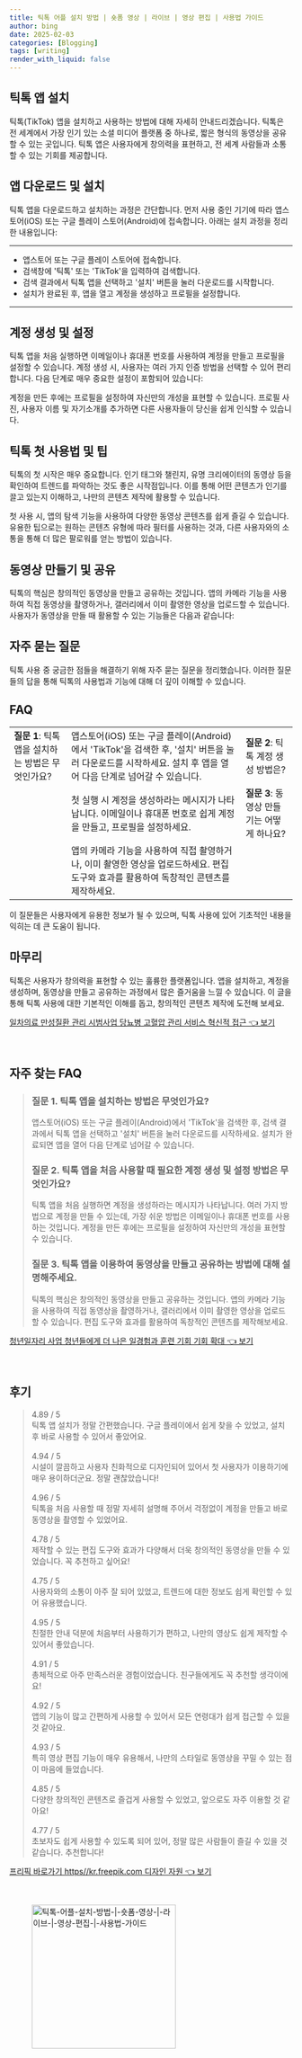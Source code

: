 ```yaml
---
title: 틱톡 어플 설치 방법 | 숏폼 영상 | 라이브 | 영상 편집 | 사용법 가이드
author: bing
date: 2025-02-03
categories: [Blogging]
tags: [writing]
render_with_liquid: false
---
```



<h2 id='틱톡 앱 설치'>틱톡 앱 설치</h2>

<p>틱톡(TikTok) 앱을 설치하고 사용하는 방법에 대해 자세히 안내드리겠습니다. 틱톡은 전 세계에서 가장 인기 있는 소셜 미디어 플랫폼 중 하나로, 짧은 형식의 동영상을 공유할 수 있는 곳입니다. 틱톡 앱은 사용자에게 창의력을 표현하고, 전 세계 사람들과 소통할 수 있는 기회를 제공합니다.</p>

<h2 id='앱 다운로드 및 설치'>앱 다운로드 및 설치</h2>

<p>틱톡 앱을 다운로드하고 설치하는 과정은 간단합니다. 먼저 사용 중인 기기에 따라 앱스토어(iOS) 또는 구글 플레이 스토어(Android)에 접속합니다. 아래는 설치 과정을 정리한 내용입니다:</p>

<hr />

<ul>
    <li>앱스토어 또는 구글 플레이 스토어에 접속합니다.</li>
    <li>검색창에 '틱톡' 또는 'TikTok'을 입력하여 검색합니다.</li>
    <li>검색 결과에서 틱톡 앱을 선택하고 '설치' 버튼을 눌러 다운로드를 시작합니다.</li>
    <li>설치가 완료된 후, 앱을 열고 계정을 생성하고 프로필을 설정합니다.</li>
</ul>

<hr />

<h2 id='계정 생성 및 설정'>계정 생성 및 설정</h2>

<p>틱톡 앱을 처음 실행하면 이메일이나 휴대폰 번호를 사용하여 계정을 만들고 프로필을 설정할 수 있습니다. 계정 생성 시, 사용자는 여러 가지 인증 방법을 선택할 수 있어 편리합니다. 다음 단계로 매우 중요한 설정이 포함되어 있습니다:</p>

<p>계정을 만든 후에는 프로필을 설정하여 자신만의 개성을 표현할 수 있습니다. 프로필 사진, 사용자 이름 및 자기소개를 추가하면 다른 사용자들이 당신을 쉽게 인식할 수 있습니다.</p>

<h2 id='틱톡 첫 사용법'>틱톡 첫 사용법 및 팁</h2>

<p>틱톡의 첫 시작은 매우 중요합니다. 인기 태그와 챌린지, 유명 크리에이터의 동영상 등을 확인하여 트렌드를 파악하는 것도 좋은 시작점입니다. 이를 통해 어떤 콘텐츠가 인기를 끌고 있는지 이해하고, 나만의 콘텐츠 제작에 활용할 수 있습니다.</p>

<p>첫 사용 시, 앱의 탐색 기능을 사용하여 다양한 동영상 콘텐츠를 쉽게 즐길 수 있습니다. 유용한 팁으로는 원하는 콘텐츠 유형에 따라 필터를 사용하는 것과, 다른 사용자와의 소통을 통해 더 많은 팔로워를 얻는 방법이 있습니다.</p>

<h2 id='동영상 만들기 및 공유'>동영상 만들기 및 공유</h2>

<p>틱톡의 핵심은 창의적인 동영상을 만들고 공유하는 것입니다. 앱의 카메라 기능을 사용하여 직접 동영상을 촬영하거나, 갤러리에서 이미 촬영한 영상을 업로드할 수 있습니다. 사용자가 동영상을 만들 때 활용할 수 있는 기능들은 다음과 같습니다:</p>

<h2 id='자주 묻는 질문'>자주 묻는 질문</h2>

<p>틱톡 사용 중 궁금한 점들을 해결하기 위해 자주 묻는 질문을 정리했습니다. 이러한 질문들의 답을 통해 틱톡의 사용법과 기능에 대해 더 깊이 이해할 수 있습니다.</p>

<h2 id='FAQ'>FAQ</h2>

<table>
    <tr>
        <td><b>질문 1</b>: 틱톡 앱을 설치하는 방법은 무엇인가요?</td>
        <td>앱스토어(iOS) 또는 구글 플레이(Android)에서 'TikTok'을 검색한 후, '설치' 버튼을 눌러 다운로드를 시작하세요. 설치 후 앱을 열어 다음 단계로 넘어갈 수 있습니다.</td>
        <td><b>질문 2</b>: 틱톡 계정 생성 방법은?</td>
    </tr>
    <tr>
        <td></td>
        <td>첫 실행 시 계정을 생성하라는 메시지가 나타납니다. 이메일이나 휴대폰 번호로 쉽게 계정을 만들고, 프로필을 설정하세요.</td>
        <td><b>질문 3</b>: 동영상 만들기는 어떻게 하나요?</td>
    </tr>
    <tr>
        <td></td>
        <td>앱의 카메라 기능을 사용하여 직접 촬영하거나, 이미 촬영한 영상을 업로드하세요. 편집 도구와 효과를 활용하여 독창적인 콘텐츠를 제작하세요.</td>
        <td></td>
    </tr>
</table>

<p>이 질문들은 사용자에게 유용한 정보가 될 수 있으며, 틱톡 사용에 있어 기초적인 내용을 익히는 데 큰 도움이 됩니다.</p>

<h2 id='마무리'>마무리</h2>

<p>틱톡은 사용자가 창의력을 표현할 수 있는 훌륭한 플랫폼입니다. 앱을 설치하고, 계정을 생성하며, 동영상을 만들고 공유하는 과정에서 많은 즐거움을 느낄 수 있습니다. 이 글을 통해 틱톡 사용에 대한 기본적인 이해를 돕고, 창의적인 콘텐츠 제작에 도전해 보세요.</p>


<p><a class="click-button" title="일차의료 만성질환 관리 시범사업 당뇨병 고혈압 관리 서비스 혁신적 접근" href="https://blackassets.github.io/posts/%EC%9D%BC%EC%B0%A8%EC%9D%98%EB%A3%8C-%EB%A7%8C%EC%84%B1%EC%A7%88%ED%99%98-%EA%B4%80%EB%A6%AC-%EC%8B%9C%EB%B2%94%EC%82%AC%EC%97%85-%EB%8B%B9%EB%87%A8%EB%B3%91-%EA%B3%A0%ED%98%88%EC%95%95-%EA%B4%80%EB%A6%AC-%EC%84%9C%EB%B9%84%EC%8A%A4-%ED%98%81%EC%8B%A0%EC%A0%81-%EC%A0%91%EA%B7%BC/" rel="dofollow">일차의료 만성질환 관리 시범사업 당뇨병 고혈압 관리 서비스 혁신적 접근 👈 보기</a></p><br>
<h2 id='자주_찾는_FAQ'>자주 찾는 FAQ</h2>
<div itemscope="" itemtype="https://schema.org/FAQPage"> 
<blockquote> 
<div itemscope="" itemprop="mainEntity" itemtype="https://schema.org/Question"> 
<h3 itemprop="name">질문 1. 틱톡 앱을 설치하는 방법은 무엇인가요?</h3> 
<div itemscope="" itemprop="acceptedAnswer" itemtype="https://schema.org/Answer"> 
<span itemprop="text"> 
<p>앱스토어(iOS) 또는 구글 플레이(Android)에서 'TikTok'을 검색한 후, 검색 결과에서 틱톡 앱을 선택하고 '설치' 버튼을 눌러 다운로드를 시작하세요. 설치가 완료되면 앱을 열어 다음 단계로 넘어갈 수 있습니다.</p> 
</span> 
</div> 
</div> 
<div itemscope="" itemprop="mainEntity" itemtype="https://schema.org/Question"> 
<h3 itemprop="name">질문 2. 틱톡 앱을 처음 사용할 때 필요한 계정 생성 및 설정 방법은 무엇인가요?</h3> 
<div itemscope="" itemprop="acceptedAnswer" itemtype="https://schema.org/Answer"> 
<span itemprop="text"> 
<p>틱톡 앱을 처음 실행하면 계정을 생성하라는 메시지가 나타납니다. 여러 가지 방법으로 계정을 만들 수 있는데, 가장 쉬운 방법은 이메일이나 휴대폰 번호를 사용하는 것입니다. 계정을 만든 후에는 프로필을 설정하여 자신만의 개성을 표현할 수 있습니다.</p> 
</span> 
</div> 
</div> 
<div itemscope="" itemprop="mainEntity" itemtype="https://schema.org/Question"> 
<h3 itemprop="name">질문 3. 틱톡 앱을 이용하여 동영상을 만들고 공유하는 방법에 대해 설명해주세요.</h3> 
<div itemscope="" itemprop="acceptedAnswer" itemtype="https://schema.org/Answer"> 
<span itemprop="text"> 
<p>틱톡의 핵심은 창의적인 동영상을 만들고 공유하는 것입니다. 앱의 카메라 기능을 사용하여 직접 동영상을 촬영하거나, 갤러리에서 이미 촬영한 영상을 업로드할 수 있습니다. 편집 도구와 효과를 활용하여 독창적인 콘텐츠를 제작해보세요.</p> 
</span> 
</div> 
</div> 
</blockquote> 
</div>
<p><a class="click-button" title="청년일자리 사업 청년들에게 더 나은 일경험과 훈련 기회 기회 확대" href="https://blackassets.github.io/posts/%EC%B2%AD%EB%85%84%EC%9D%BC%EC%9E%90%EB%A6%AC-%EC%82%AC%EC%97%85-%EC%B2%AD%EB%85%84%EB%93%A4%EC%97%90%EA%B2%8C-%EB%8D%94-%EB%82%98%EC%9D%80-%EC%9D%BC%EA%B2%BD%ED%97%98%EA%B3%BC-%ED%9B%88%EB%A0%A8-%EA%B8%B0%ED%9A%8C-%EA%B8%B0%ED%9A%8C-%ED%99%95%EB%8C%80/" rel="dofollow">청년일자리 사업 청년들에게 더 나은 일경험과 훈련 기회 기회 확대 👈 보기</a></p><br>
<h2 id='후기'>후기</h2>
<div itemscope itemtype="https://schema.org/Product">
  <blockquote>
  <div itemprop="review" itemscope itemtype="https://schema.org/Review">
      <div itemprop="reviewRating" itemscope itemtype="https://schema.org/Rating"> <span itemprop="ratingValue">4.89</span> / <span itemprop="bestRating">5</span> </div>
      <span itemprop="reviewBody">틱톡 앱 설치가 정말 간편했습니다. 구글 플레이에서 쉽게 찾을 수 있었고, 설치 후 바로 사용할 수 있어서 좋았어요.</span>
  </div>
  <br>
  <div itemprop="review" itemscope itemtype="https://schema.org/Review">
      <div itemprop="reviewRating" itemscope itemtype="https://schema.org/Rating"> <span itemprop="ratingValue">4.94</span> / <span itemprop="bestRating">5</span> </div>
      <span itemprop="reviewBody">시설이 깔끔하고 사용자 친화적으로 디자인되어 있어서 첫 사용자가 이용하기에 매우 용이하더군요. 정말 괜찮았습니다!</span>
  </div>
  <br>
  <div itemprop="review" itemscope itemtype="https://schema.org/Review">
      <div itemprop="reviewRating" itemscope itemtype="https://schema.org/Rating"> <span itemprop="ratingValue">4.96</span> / <span itemprop="bestRating">5</span> </div>
      <span itemprop="reviewBody">틱톡을 처음 사용할 때 정말 자세히 설명해 주어서 걱정없이 계정을 만들고 바로 동영상을 촬영할 수 있었어요.</span>
  </div>
  <br>
  <div itemprop="review" itemscope itemtype="https://schema.org/Review">
      <div itemprop="reviewRating" itemscope itemtype="https://schema.org/Rating"> <span itemprop="ratingValue">4.78</span> / <span itemprop="bestRating">5</span> </div>
      <span itemprop="reviewBody">제작할 수 있는 편집 도구와 효과가 다양해서 더욱 창의적인 동영상을 만들 수 있었습니다. 꼭 추천하고 싶어요!</span>
  </div>
  <br>
  <div itemprop="review" itemscope itemtype="https://schema.org/Review">
      <div itemprop="reviewRating" itemscope itemtype="https://schema.org/Rating"> <span itemprop="ratingValue">4.75</span> / <span itemprop="bestRating">5</span> </div>
      <span itemprop="reviewBody">사용자와의 소통이 아주 잘 되어 있었고, 트렌드에 대한 정보도 쉽게 확인할 수 있어 유용했습니다.</span>
  </div>
  <br>
  <div itemprop="review" itemscope itemtype="https://schema.org/Review">
      <div itemprop="reviewRating" itemscope itemtype="https://schema.org/Rating"> <span itemprop="ratingValue">4.95</span> / <span itemprop="bestRating">5</span> </div>
      <span itemprop="reviewBody">친절한 안내 덕분에 처음부터 사용하기가 편하고, 나만의 영상도 쉽게 제작할 수 있어서 좋았습니다.</span>
  </div>
  <br>
  <div itemprop="review" itemscope itemtype="https://schema.org/Review">
      <div itemprop="reviewRating" itemscope itemtype="https://schema.org/Rating"> <span itemprop="ratingValue">4.91</span> / <span itemprop="bestRating">5</span> </div>
      <span itemprop="reviewBody">총체적으로 아주 만족스러운 경험이었습니다. 친구들에게도 꼭 추천할 생각이에요!</span>
  </div>
  <br>
  <div itemprop="review" itemscope itemtype="https://schema.org/Review">
      <div itemprop="reviewRating" itemscope itemtype="https://schema.org/Rating"> <span itemprop="ratingValue">4.92</span> / <span itemprop="bestRating">5</span> </div>
      <span itemprop="reviewBody">앱의 기능이 많고 간편하게 사용할 수 있어서 모든 연령대가 쉽게 접근할 수 있을 것 같아요.</span>
  </div>
  <br>
  <div itemprop="review" itemscope itemtype="https://schema.org/Review">
      <div itemprop="reviewRating" itemscope itemtype="https://schema.org/Rating"> <span itemprop="ratingValue">4.93</span> / <span itemprop="bestRating">5</span> </div>
      <span itemprop="reviewBody">특히 영상 편집 기능이 매우 유용해서, 나만의 스타일로 동영상을 꾸밀 수 있는 점이 마음에 들었습니다.</span>
  </div>
  <br>
  <div itemprop="review" itemscope itemtype="https://schema.org/Review">
      <div itemprop="reviewRating" itemscope itemtype="https://schema.org/Rating"> <span itemprop="ratingValue">4.85</span> / <span itemprop="bestRating">5</span> </div>
      <span itemprop="reviewBody">다양한 창의적인 콘텐츠로 즐겁게 사용할 수 있었고, 앞으로도 자주 이용할 것 같아요!</span>
  </div>
  <br>
  <div itemprop="review" itemscope itemtype="https://schema.org/Review">
      <div itemprop="reviewRating" itemscope itemtype="https://schema.org/Rating"> <span itemprop="ratingValue">4.77</span> / <span itemprop="bestRating">5</span> </div>
      <span itemprop="reviewBody">초보자도 쉽게 사용할 수 있도록 되어 있어, 정말 많은 사람들이 즐길 수 있을 것 같습니다. 추천합니다!</span>
  </div>
  </blockquote>
</div>
<p><a class="click-button" title="프리픽 바로가기 https//kr.freepik.com 디자인 자원" href="https://blackassets.github.io/posts/%ED%94%84%EB%A6%AC%ED%94%BD-%EB%B0%94%EB%A1%9C%EA%B0%80%EA%B8%B0-httpskr.freepik.com-%EB%94%94%EC%9E%90%EC%9D%B8-%EC%9E%90%EC%9B%90/" rel="dofollow">프리픽 바로가기 https//kr.freepik.com 디자인 자원 👈 보기</a></p><br>
<figure class="image"><img src="https://blackassets.github.io/assets/img/thumbnail/틱톡-어플-설치-방법-|-숏폼-영상-|-라이브-|-영상-편집-|-사용법-가이드.webp" alt="틱톡-어플-설치-방법-|-숏폼-영상-|-라이브-|-영상-편집-|-사용법-가이드" width="256" height="256"></figure>